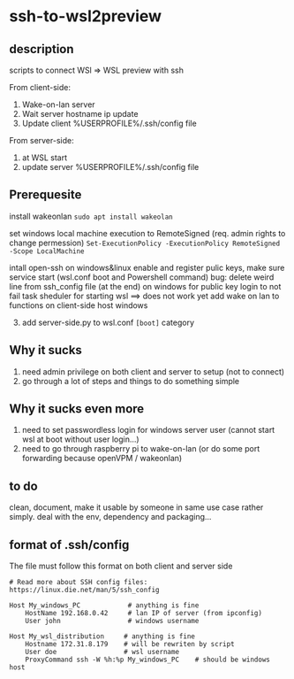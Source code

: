 # ssh-to-wsl2preview

## description

scripts to connect WSl => WSL preview with ssh

From client-side:
1. Wake-on-lan server
2. Wait server hostname ip update
3. Update client %USERPROFILE%/.ssh/config file

From server-side:
1. at WSL start
2. update server %USERPROFILE%/.ssh/config file



## Prerequesite
install wakeonlan
`sudo apt install wakeolan`

set windows local machine execution to RemoteSigned
(req. admin rights to change permession)
`Set-ExecutionPolicy -ExecutionPolicy RemoteSigned -Scope LocalMachine`

intall open-ssh on windows&linux enable and register pulic keys, make sure service start (wsl.conf boot and Powershell command)
bug: delete weird line from ssh_config file (at the end) on windows for public key login to not fail
task sheduler for starting wsl ==> does not work yet
add wake on lan to functions on client-side host windows

3. add server-side.py to wsl.conf `[boot]` category

## Why it sucks

1. need admin privilege on both client and server to setup (not to connect)
2. go through a lot of steps and things to do something simple

## Why it sucks even more

1. need to set passwordless login for windows server user (cannot start wsl at boot without user login...)
2. need to go through raspberry pi to wake-on-lan (or do some port forwarding because openVPM / wakeonlan)

## to do
clean, document, make it usable by someone in same use case rather simply.
deal with the env, dependency and packaging...


## format of .ssh/config

The file must follow this format on both client and server side

```
# Read more about SSH config files: https://linux.die.net/man/5/ssh_config

Host My_windows_PC            # anything is fine
    HostName 192.168.0.42     # lan IP of server (from ipconfig)
    User john                 # windows username

Host My_wsl_distribution     # anything is fine
    Hostname 172.31.8.179    # will be rewriten by script
	User doe                 # wsl username
    ProxyCommand ssh -W %h:%p My_windows_PC    # should be windows host
```

